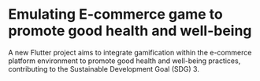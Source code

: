 # Emulating E-commerce game to promote good health and well-being

A new Flutter project aims to integrate gamification within the e-commerce platform environment to promote good health and well-being practices, contributing to the Sustainable Development Goal (SDG) 3.

